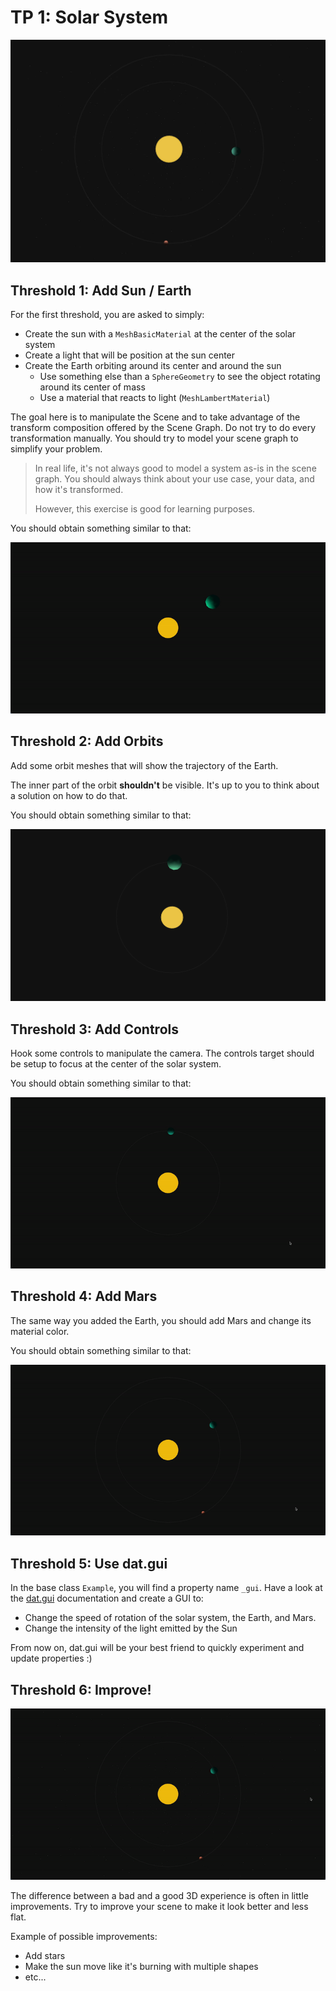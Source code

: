 # TP 1: Solar System

![Example of image you will get in this assignment](screenshots/tp1/header.png)

## Threshold 1: Add Sun / Earth

For the first threshold, you are asked to simply:
* Create the sun with a `MeshBasicMaterial` at the center of the solar system
* Create a light that will be position at the sun center
* Create the Earth orbiting around its center and around the sun
    * Use something else than a `SphereGeometry` to see the object rotating
      around its center of mass
    * Use a material that reacts to light (`MeshLambertMaterial`)

The goal here is to manipulate the Scene and to take advantage of
the transform composition offered by the Scene Graph. Do not try
to do every transformation manually. You should try to model your scene
graph to simplify your problem.

> In real life, it's not always good to model a system as-is in
> the scene graph. You should always think about your use case, your
> data, and how it's transformed.
>
> However, this exercise is good for learning purposes.

You should obtain something similar to that:

![](screenshots/tp1/earth_rotation.gif)

## Threshold 2: Add Orbits

Add some orbit meshes that will show the trajectory of the Earth.

The inner part of the orbit **shouldn't** be visible. It's up to you to think about a solution on how to do that.

You should obtain something similar to that:

![](screenshots/tp1/orbits.png)

## Threshold 3: Add Controls

Hook some controls to manipulate the camera. The controls target should be setup
to focus at the center of the solar system.

You should obtain something similar to that:

![](screenshots/tp1/controls.gif)

## Threshold 4: Add Mars

The same way you added the Earth, you should add Mars and change its material
color.

You should obtain something similar to that:

![](screenshots/tp1/mars.gif)

## Threshold 5: Use dat.gui

In the base class `Example`, you will find a property name `_gui`. Have a look at
the [dat.gui](https://github.com/dataarts/dat.gui) documentation and create a GUI to:

* Change the speed of rotation of the solar system, the Earth, and Mars.
* Change the intensity of the light emitted by the Sun

From now on, dat.gui will be your best friend to quickly experiment and update properties :)

## Threshold 6: Improve!

![](screenshots/tp1/stars.gif)

The difference between a bad and a good 3D experience is often in little
improvements. Try to improve your scene to make it look better and less flat.

Example of possible improvements:
* Add stars
* Make the sun move like it's burning with multiple shapes
* etc...
